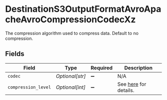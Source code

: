 # DestinationS3OutputFormatAvroApacheAvroCompressionCodecXz

The compression algorithm used to compress data. Default to no compression.


## Fields

| Field                                                                                                                                                                                                                      | Type                                                                                                                                                                                                                       | Required                                                                                                                                                                                                                   | Description                                                                                                                                                                                                                |
| -------------------------------------------------------------------------------------------------------------------------------------------------------------------------------------------------------------------------- | -------------------------------------------------------------------------------------------------------------------------------------------------------------------------------------------------------------------------- | -------------------------------------------------------------------------------------------------------------------------------------------------------------------------------------------------------------------------- | -------------------------------------------------------------------------------------------------------------------------------------------------------------------------------------------------------------------------- |
| `codec`                                                                                                                                                                                                                    | *Optional[str]*                                                                                                                                                                                                            | :heavy_minus_sign:                                                                                                                                                                                                         | N/A                                                                                                                                                                                                                        |
| `compression_level`                                                                                                                                                                                                        | *Optional[int]*                                                                                                                                                                                                            | :heavy_minus_sign:                                                                                                                                                                                                         | See <a href="https://commons.apache.org/proper/commons-compress/apidocs/org/apache/commons/compress/compressors/xz/XZCompressorOutputStream.html#XZCompressorOutputStream-java.io.OutputStream-int-">here</a> for details. |